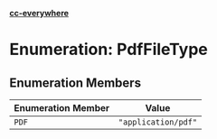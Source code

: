 [**cc-everywhere**](../../../../../index.md)

<HorizontalLine />

# Enumeration: PdfFileType

## Enumeration Members

| Enumeration Member | Value |
| ------ | ------ |
| `PDF` | `"application/pdf"` |

